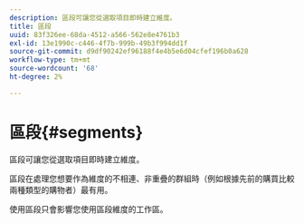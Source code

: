 ```yaml
---
description: 區段可讓您從選取項目即時建立維度。
title: 區段
uuid: 83f326ee-68da-4512-a566-562e8e4761b3
exl-id: 13e1990c-c446-4f7b-999b-49b3f994dd1f
source-git-commit: d9df90242ef96188f4e4b5e6d04cfef196b0a628
workflow-type: tm+mt
source-wordcount: '68'
ht-degree: 2%

---
```


# 區段{#segments}

區段可讓您從選取項目即時建立維度。

區段在處理您想要作為維度的不相連、非重疊的群組時（例如根據先前的購買比較兩種類型的購物者）最有用。

使用區段只會影響您使用區段維度的工作區。
